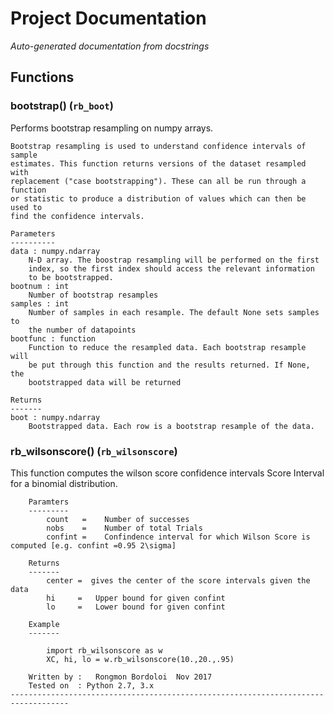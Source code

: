 # Project Documentation

*Auto-generated documentation from docstrings*

## Functions

### bootstrap() (`rb_boot`)

Performs bootstrap resampling on numpy arrays.

    Bootstrap resampling is used to understand confidence intervals of sample
    estimates. This function returns versions of the dataset resampled with
    replacement ("case bootstrapping"). These can all be run through a function
    or statistic to produce a distribution of values which can then be used to
    find the confidence intervals.

    Parameters
    ----------
    data : numpy.ndarray
        N-D array. The boostrap resampling will be performed on the first
        index, so the first index should access the relevant information
        to be bootstrapped.
    bootnum : int
        Number of bootstrap resamples
    samples : int
        Number of samples in each resample. The default None sets samples to
        the number of datapoints
    bootfunc : function
        Function to reduce the resampled data. Each bootstrap resample will
        be put through this function and the results returned. If None, the
        bootstrapped data will be returned

    Returns
    -------
    boot : numpy.ndarray
        Bootstrapped data. Each row is a bootstrap resample of the data.

### rb_wilsonscore() (`rb_wilsonscore`)

This function computes the wilson score confidence intervals Score Interval for a binomial distribution. 
	
	    Paramters
	    ---------
	        count   =    Number of successes
	        nobs    =    Number of total Trials
	        confint =    Confindence interval for which Wilson Score is computed [e.g. confint =0.95 2\sigma]
	
	    Returns
	    -------
			center =  gives the center of the score intervals given the data
	        hi     =   Upper bound for given confint
	        lo     =   Lower bound for given confint
	
	    Example
	    -------

	        import rb_wilsonscore as w
	        XC, hi, lo = w.rb_wilsonscore(10.,20.,.95)
	
	    Written by :   Rongmon Bordoloi  Nov 2017
	    Tested on  : Python 2.7, 3.x
	-----------------------------------------------------------------------------------

